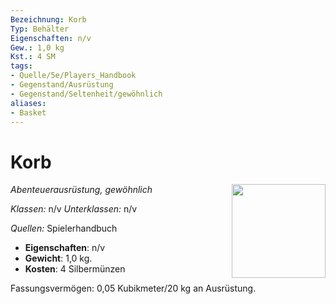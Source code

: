 ```yaml
---
Bezeichnung: Korb
Typ: Behälter
Eigenschaften: n/v
Gew.: 1,0 kg
Kst.: 4 SM
tags:
- Quelle/5e/Players_Handbook
- Gegenstand/Ausrüstung
- Gegenstand/Seltenheit/gewöhnlich
aliases:
- Basket
---
```

# Korb
*Abenteuerausrüstung, gewöhnlich*
<img src="Symbolik/Gegenstände.webp" align="right" width="150">

_Klassen:_ n/v 
_Unterklassen:_  n/v

_Quellen:_ Spielerhandbuch

- **Eigenschaften**: n/v
- **Gewicht**: 1,0 kg.
- **Kosten**: 4 Silbermünzen

Fassungsvermögen: 0,05 Kubikmeter/20 kg an Ausrüstung.